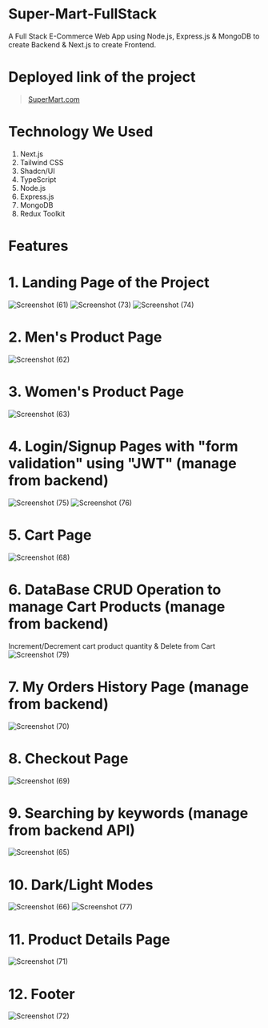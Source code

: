 # Super-Mart-FullStack
A Full Stack E-Commerce Web App using Node.js, Express.js &amp; MongoDB to create Backend &amp; Next.js to create Frontend.

# Deployed link of the project

> [SuperMart.com](https://super-mart-full-stack.vercel.app/)
# Technology We Used
1. Next.js
2. Tailwind CSS
3. Shadcn/UI
4. TypeScript
5. Node.js
6. Express.js
7. MongoDB
8. Redux Toolkit

# Features 

   # 1. Landing Page of the Project
   
   ![Screenshot (61)](https://github.com/user-attachments/assets/2e6de1ae-0635-4265-a0ca-b7e175f2c5ef)
   ![Screenshot (73)](https://github.com/user-attachments/assets/0a7b5e5b-b9b8-4bb4-849a-a821913ab70d)
   ![Screenshot (74)](https://github.com/user-attachments/assets/b4eeccf6-676a-4332-b36d-4ff597f44529)

   # 2. Men's Product Page

   ![Screenshot (62)](https://github.com/user-attachments/assets/18522e6b-b25a-496d-95e2-05c1084872d1)

   # 3. Women's Product Page

   ![Screenshot (63)](https://github.com/user-attachments/assets/30b98430-ee07-436d-91df-4d989e612220)

   # 4. Login/Signup Pages with "form validation" using "JWT" (manage from backend)

   ![Screenshot (75)](https://github.com/user-attachments/assets/ea62c9e1-285d-46cd-b001-136aa72d0424)
   ![Screenshot (76)](https://github.com/user-attachments/assets/f337a854-a1a0-4ba5-9350-38c2dcdaa90a)

   # 5. Cart Page

   ![Screenshot (68)](https://github.com/user-attachments/assets/ce9eb643-f0a4-48ae-ad1c-436c68ed4e0f)

   # 6. DataBase CRUD Operation to manage Cart Products (manage from backend)

   Increment/Decrement cart product quantity & Delete from Cart
   ![Screenshot (79)](https://github.com/user-attachments/assets/cabe580f-8942-4f7f-a398-adeabff51613)

   # 7. My Orders History Page (manage from backend)

   ![Screenshot (70)](https://github.com/user-attachments/assets/dbf0d741-65b3-462c-847a-025e51b033e3)

   # 8. Checkout Page

   ![Screenshot (69)](https://github.com/user-attachments/assets/cb127a3f-f169-412e-aede-23e605b7e7d7)

   # 9. Searching by keywords (manage from backend API)

   ![Screenshot (65)](https://github.com/user-attachments/assets/ccd24989-d36d-4d71-a571-019a39ad03f3)

   # 10. Dark/Light Modes

   ![Screenshot (66)](https://github.com/user-attachments/assets/3f5ebbea-1c92-4996-81e8-497484ae931a)
   ![Screenshot (77)](https://github.com/user-attachments/assets/7548eb3a-c76b-4ed2-b6b0-037bf1ce4768)

   # 11. Product Details Page

   ![Screenshot (71)](https://github.com/user-attachments/assets/23dfa24a-9470-4411-869a-03c6846088e8)

   # 12. Footer

   ![Screenshot (72)](https://github.com/user-attachments/assets/296303ca-cfc7-47ed-a560-6310b1ec775b)


    





